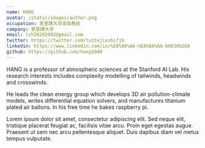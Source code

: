 ```yaml
---
name: HANG
avatar: /static/images/author.png
occupation: 家里蹲大学高级教授
company: 家里蹲大学
email: lzh20202002@gmail.com
twitter: https://twitter.com/tuitejiushifjb
linkedin: https://www.linkedin.com/in/%E8%88%AA-%E8%88%AA-b0038b260
github: https://github.com/hang2048
---
```


HANG is a professor of atmospheric sciences at the Stanford AI Lab. His research interests includes complexity modelling of tailwinds, headwinds and crosswinds.

He leads the clean energy group which develops 3D air pollution-climate models, writes differential equation solvers, and manufactures titanium plated air ballons. In his free time he bakes raspberry pi.

Lorem ipsum dolor sit amet, consectetur adipiscing elit. Sed neque elit, tristique placerat feugiat ac, facilisis vitae arcu. Proin eget egestas augue. Praesent ut sem nec arcu pellentesque aliquet. Duis dapibus diam vel metus tempus vulputate.
